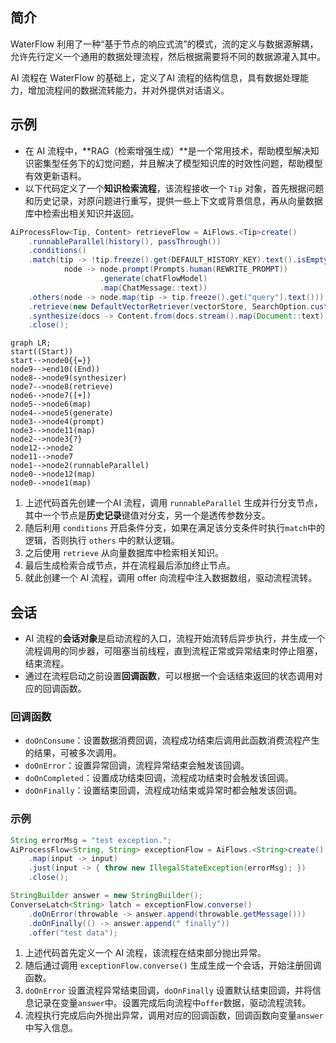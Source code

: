 ## 简介

WaterFlow 利用了一种“基于节点的响应式流”的模式，流的定义与数据源解耦，允许先行定义一个通用的数据处理流程，然后根据需要将不同的数据源灌入其中。

AI 流程在 WaterFlow 的基础上，定义了AI 流程的结构信息，具有数据处理能力，增加流程间的数据流转能力，并对外提供对话语义。

## 示例

- 在 AI 流程中，**RAG（检索增强生成）**是一个常用技术，帮助模型解决知识密集型任务下的幻觉问题，并且解决了模型知识库的时效性问题，帮助模型有效更新语料。
- 以下代码定义了一个**知识检索流程**，该流程接收一个 `Tip` 对象，首先根据问题和历史记录，对原问题进行重写，提供一些上下文或背景信息，再从向量数据库中检索出相关知识并返回。

```java
AiProcessFlow<Tip, Content> retrieveFlow = AiFlows.<Tip>create()
    .runnableParallel(history(), passThrough())
    .conditions()
    .match(tip -> !tip.freeze().get(DEFAULT_HISTORY_KEY).text().isEmpty(),
            node -> node.prompt(Prompts.human(REWRITE_PROMPT))
                    .generate(chatFlowModel)
                    .map(ChatMessage::text))
    .others(node -> node.map(tip -> tip.freeze().get("query").text()))
    .retrieve(new DefaultVectorRetriever(vectorStore, SearchOption.custom().topK(1).build()))
    .synthesize(docs -> Content.from(docs.stream().map(Document::text).collect(Collectors.joining("\n\n"))))
    .close();
```

```mermaid
graph LR;
start((Start))
start-->node0{{=}}
node9-->end10((End))
node8-->node9(synthesizer)
node7-->node8(retrieve)
node6-->node7([+])
node5-->node6(map)
node4-->node5(generate)
node3-->node4(prompt)
node3-->node11(map)
node2-->node3{?}
node12-->node2
node11-->node7
node1-->node2(runnableParallel)
node0-->node12(map)
node0-->node1(map)
```

1. 上述代码首先创建一个AI 流程，调用 `runnableParallel` 生成并行分支节点，其中一个节点是**历史记录**键值对分支，另一个是透传参数分支。
2. 随后利用 `conditions` 开启条件分支，如果在满足该分支条件时执行`match`中的逻辑，否则执行 `others` 中的默认逻辑。
3. 之后使用 `retrieve` 从向量数据库中检索相关知识。
4. 最后生成检索合成节点，并在流程最后添加终止节点。
5. 就此创建一个 AI 流程，调用 offer 向流程中注入数据数组，驱动流程流转。

## 会话

- AI 流程的**会话对象**是启动流程的入口，流程开始流转后异步执行，并生成一个流程调用的同步器，可阻塞当前线程，直到流程正常或异常结束时停止阻塞，结束流程。
- 通过在流程启动之前设置**回调函数**，可以根据一个会话结束返回的状态调用对应的回调函数。

### 回调函数

- `doOnConsume`：设置数据消费回调，流程成功结束后调用此函数消费流程产生的结果，可被多次调用。
- `doOnError`：设置异常回调，流程异常结束会触发该回调。
- `doOnCompleted`：设置成功结束回调，流程成功结束时会触发该回调。
- `doOnFinally`：设置结束回调，流程成功结束或异常时都会触发该回调。

### 示例

```java
String errorMsg = "test exception.";
AiProcessFlow<String, String> exceptionFlow = AiFlows.<String>create()
    .map(input -> input)
    .just(input -> { throw new IllegalStateException(errorMsg); })
    .close();

StringBuilder answer = new StringBuilder();
ConverseLatch<String> latch = exceptionFlow.converse()
    .doOnError(throwable -> answer.append(throwable.getMessage()))
    .doOnFinally(() -> answer.append(" finally"))
    .offer("test data");
```

1. 上述代码首先定义一个 AI 流程，该流程在结束部分抛出异常。
2. 随后通过调用 `exceptionFlow.converse()` 生成生成一个会话，开始注册回调函数。
3. `doOnError` 设置流程异常结束回调，`doOnFinally` 设置默认结束回调，并将信息记录在变量`answer`中。设置完成后向流程中`offer`数据，驱动流程流转。
4. 流程执行完成后向外抛出异常，调用对应的回调函数，回调函数向变量`answer`中写入信息。
